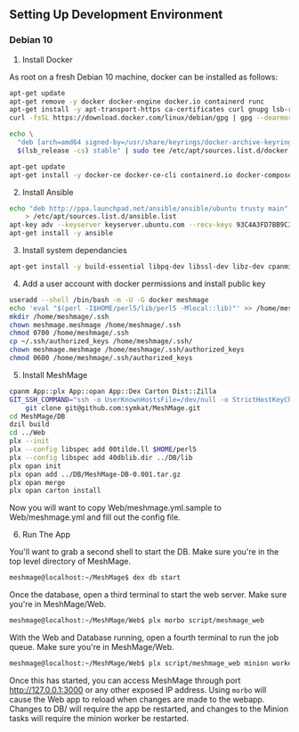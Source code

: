## Setting Up Development Environment

### Debian 10

1. Install Docker

As root on a fresh Debian 10 machine, docker can be installed as follows:

```bash
apt-get update
apt-get remove -y docker docker-engine docker.io containerd runc
apt-get install -y apt-transport-https ca-certificates curl gnupg lsb-release
curl -fsSL https://download.docker.com/linux/debian/gpg | gpg --dearmor -o /usr/share/keyrings/docker-archive-keyring.gpg

echo \
  "deb [arch=amd64 signed-by=/usr/share/keyrings/docker-archive-keyring.gpg] https://download.docker.com/linux/debian \
  $(lsb_release -cs) stable" | sudo tee /etc/apt/sources.list.d/docker.list > /dev/null

apt-get update
apt-get install -y docker-ce docker-ce-cli containerd.io docker-compose
```

2. Install Ansible

```bash
echo "deb http://ppa.launchpad.net/ansible/ansible/ubuntu trusty main" \
    > /etc/apt/sources.list.d/ansible.list
apt-key adv --keyserver keyserver.ubuntu.com --recv-keys 93C4A3FD7BB9C367
apt-get install -y ansible
```


3. Install system dependancies

```bash
apt-get install -y build-essential libpq-dev libssl-dev libz-dev cpanminus liblocal-lib-perl
```


4. Add a user account with docker permissions and install public key

```bash
useradd --shell /bin/bash -m -U -G docker meshmage
echo 'eval "$(perl -I$HOME/perl5/lib/perl5 -Mlocal::lib)"' >> /home/meshmage/.bashrc
mkdir /home/meshmage/.ssh
chown meshmage.meshmage /home/meshmage/.ssh
chmod 0700 /home/meshmage/.ssh
cp ~/.ssh/authorized_keys /home/meshmage/.ssh/
chown meshmage.meshmage /home/meshmage/.ssh/authorized_keys
chmod 0600 /home/meshmage/.ssh/authorized_keys
```

5. Install MeshMage

```bash
cpanm App::plx App::opan App::Dex Carton Dist::Zilla
GIT_SSH_COMMAND="ssh -o UserKnownHostsFile=/dev/null -o StrictHostKeyChecking=no" \
    git clone git@github.com:symkat/MeshMage.git
cd MeshMage/DB
dzil build
cd ../Web
plx --init
plx --config libspec add 00tilde.ll $HOME/perl5
plx --config libspec add 40dblib.dir ../DB/lib
plx opan init
plx opan add ../DB/MeshMage-DB-0.001.tar.gz
plx opan merge
plx opan carton install
```

Now you will want to copy Web/meshmage.yml.sample to Web/meshmage.yml and fill out the config file.

6. Run The App

You'll want to grab a second shell to start the DB.  Make sure you're in the top level directory of MeshMage.

```bash
meshmage@localhost:~/MeshMage$ dex db start
```

Once the database, open a third terminal to start the web server.  Make sure you're in MeshMage/Web.

```bash
meshmage@localhost:~/MeshMage/Web$ plx morbo script/meshmage_web
```

With the Web and Database running, open a fourth terminal to run the job queue.  Make sure you're in MeshMage/Web.


```bash
meshmage@localhost:~/MeshMage/Web$ plx script/meshmage_web minion worker
```


Once this has started, you can access MeshMage through port http://127.0.0.1:3000 or any other exposed IP address.  Using `morbo` will cause the Web app to reload when changes are made to the webapp.  Changes to DB/ will require the app be restarted, and changes to the Minion tasks will require the minion worker be restarted.














